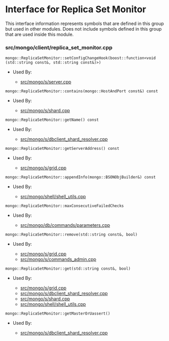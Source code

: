 
# Interface for Replica Set Monitor
This interface information represents symbols that are defined in this group but used in other modules.  Does not include symbols defined in this group that are used inside this module.

### src/mongo/client/replica\_set\_monitor.cpp

<div></div>

    mongo::ReplicaSetMonitor::setConfigChangeHook(boost::function<void (std::string const&, std::string const&)>)

- Used By:

    - [src/mongo/s/server.cpp](../../../../process\_management/mongos\_and\_mongod\_mains)

<div></div>

    mongo::ReplicaSetMonitor::contains(mongo::HostAndPort const&) const

- Used By:

    - [src/mongo/s/shard.cpp](../../../../sharding/shard\_abstraction)

<div></div>

    mongo::ReplicaSetMonitor::getName() const

- Used By:

    - [src/mongo/s/dbclient\_shard\_resolver.cpp](../../../../sharding/routing)

<div></div>

    mongo::ReplicaSetMonitor::getServerAddress() const

- Used By:

    - [src/mongo/s/grid.cpp](../../../../sharding/cluster\_metadata\_management)

<div></div>

    mongo::ReplicaSetMonitor::appendInfo(mongo::BSONObjBuilder&) const

- Used By:

    - [src/mongo/shell/shell\_utils.cpp](../../../../mongo\_shell/mongo\_shell)

<div></div>

    mongo::ReplicaSetMonitor::maxConsecutiveFailedChecks

- Used By:

    - [src/mongo/db/commands/parameters.cpp](../../../../query\_and\_operation\_handling/database\_commands)

<div></div>

    mongo::ReplicaSetMonitor::remove(std::string const&, bool)

- Used By:

    - [src/mongo/s/grid.cpp](../../../../sharding/cluster\_metadata\_management)
    - [src/mongo/s/commands\_admin.cpp](../../../../sharding/mongos\_commands)

<div></div>

    mongo::ReplicaSetMonitor::get(std::string const&, bool)

- Used By:

    - [src/mongo/s/grid.cpp](../../../../sharding/cluster\_metadata\_management)
    - [src/mongo/s/dbclient\_shard\_resolver.cpp](../../../../sharding/routing)
    - [src/mongo/s/shard.cpp](../../../../sharding/shard\_abstraction)
    - [src/mongo/shell/shell\_utils.cpp](../../../../mongo\_shell/mongo\_shell)

<div></div>

    mongo::ReplicaSetMonitor::getMasterOrUassert()

- Used By:

    - [src/mongo/s/dbclient\_shard\_resolver.cpp](../../../../sharding/routing)
